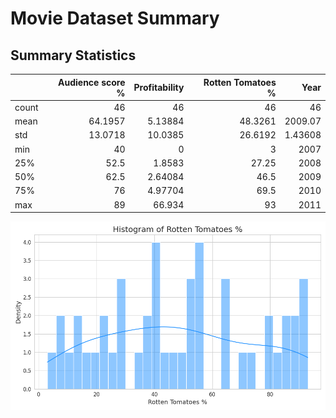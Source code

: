 # Movie Dataset Summary

## Summary Statistics
|       |   Audience score % |   Profitability |   Rotten Tomatoes % |       Year |
|:------|-------------------:|----------------:|--------------------:|-----------:|
| count |            46      |        46       |             46      |   46       |
| mean  |            64.1957 |         5.13884 |             48.3261 | 2009.07    |
| std   |            13.0718 |        10.0385  |             26.6192 |    1.43608 |
| min   |            40      |         0       |              3      | 2007       |
| 25%   |            52.5    |         1.8583  |             27.25   | 2008       |
| 50%   |            62.5    |         2.64084 |             46.5    | 2009       |
| 75%   |            76      |         4.97704 |             69.5    | 2010       |
| max   |            89      |        66.934   |             93      | 2011       |

![Histogram of Rotten Tomatoes %](histogram.png)
